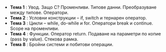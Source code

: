 - **Тема 1** : Увод. Защо C? Променливи. Типове данни. Преобразуване между типове. Оператори.  
- **Тема 2** : Условни конструкции – if, switch и тернарен оператор.  
- **Тема 3** : Цикли – while, do-while и for. Оператори break и continue. Scope на променливи.  
- **Тема 4** : Функции. Оператор return. Подаване на параметри по копие (pass by value). Стекова рамка.  
- **Тема 8** : Бройни системи и побитови операции.  
